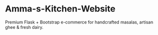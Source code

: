 # Amma-s-Kitchen-Website
Premium Flask + Bootstrap e-commerce for handcrafted masalas, artisan ghee &amp; fresh dairy.
